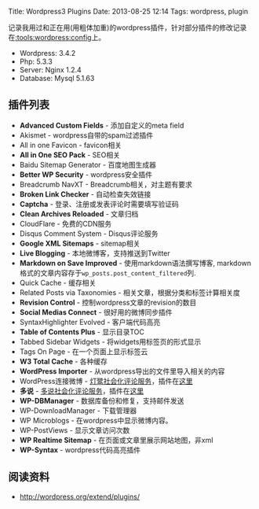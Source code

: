 Title: Wordpress3 Plugins
Date: 2013-08-25 12:14
Tags: wordpress, plugin

记录我用过和正在用(用粗体加重)的wordpress插件，针对部分插件的修改记录在[:tools:wordpress:config](/tools/wordpress/config)上。

*  Wordpress: 3.4.2
*  Php: 5.3.3
*  Server: Nginx 1.2.4
*  Database: Mysql 5.1.63

## 插件列表

*  **Advanced Custom Fields** - 添加自定义的meta field  
*  Akismet - wordpress自带的spam过滤插件
*  All in one Favicon - favicon相关
*  **All in One SEO Pack** - SEO相关
*  Baidu Sitemap Generator - 百度地图生成器
*  **Better WP Security** - wordpress安全插件
*  Breadcrumb NavXT - Breadcrumb相关，对主题有要求
*  **Broken Link Checker** - 自动检查失效链接
*  **Captcha** - 登录、注册或发表评论时需要填写验证码
*  **Clean Archives Reloaded** - 文章归档
*  CloudFlare - 免费的CDN服务
*  Disqus Comment System - Disqus评论服务  
*  **Google XML Sitemaps** - sitemap相关
*  **Live Blogging** - 本地微博客，支持推送到Twitter
*  **Markdown on Save Improved** - 使用markdown语法撰写博客, markdown格式的文章内容存于`wp_posts.post_content_filtered`列.
*  Quick Cache - 缓存相关
*  Related Posts via Taxonomies - 相关文章，根据分类和标签计算相关度
*  **Revision Control** - 控制wordpress文章的revision的数目
*  **Social Medias Connect** - 很好用的微博同步插件
*  SyntaxHighlighter Evolved - 客户端代码高亮
*  **Table of Contents Plus** - 显示目录TOC
*  Tabbed Sidebar Widgets - 将widgets用标签页的形式显示
*  Tags On Page - 在一个页面上显示标签云
*  **W3 Total Cache** - 各种缓存
*  **WordPress Importer** - 从wordpress导出的文件里导入相关的内容
*  WordPress连接微博 - [灯鹭社会化评论服务](http://www.denglu.cc)，插件在[这里](http://wordpress.org/extend/plugins/wp-connect/)
*  **多说** - [多说社会化评论服务](http://duoshuo.com/)，插件在[这里](http://wordpress.org/extend/plugins/duoshuo/)
*  **WP-DBManager** - 数据库备份和修复，支持邮件发送
*  WP-DownloadManager - 下载管理器
*  WP Microblogs - 在wordpress中显示微博内容。 
*  WP-PostViews - 显示文章访问次数
*  **WP Realtime Sitemap** - 在页面或文章里展示网站地图，非xml  
*  **WP-Syntax** - wordpress代码高亮插件

## 阅读资料

*  http://wordpress.org/extend/plugins/

